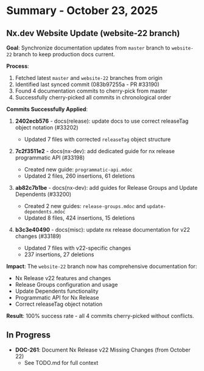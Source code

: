 # Summary - October 23, 2025

## Nx.dev Website Update (website-22 branch)

**Goal**: Synchronize documentation updates from `master` branch to `website-22` branch to keep production docs current.

**Process**:
1. Fetched latest `master` and `website-22` branches from origin
2. Identified last synced commit (083b97255a - PR #33190)
3. Found 4 documentation commits to cherry-pick from master
4. Successfully cherry-picked all commits in chronological order

**Commits Successfully Applied**:
1. **2402ecb576** - docs(release): update docs to use correct releaseTag object notation (#33202)
   - Updated 7 files with corrected `releaseTag` object structure

2. **7c2f3511e2** - docs(nx-dev): add dedicated guide for nx release programmatic API (#33198)
   - Created new guide: `programmatic-api.mdoc`
   - Updated 2 files, 260 insertions, 61 deletions

3. **ab82c7b1be** - docs(nx-dev): add guides for Release Groups and Update Dependents (#33200)
   - Created 2 new guides: `release-groups.mdoc` and `update-dependents.mdoc`
   - Updated 8 files, 424 insertions, 15 deletions

4. **b3c3e40490** - docs(misc): update nx release documentation for v22 changes (#33189)
   - Updated 7 files with v22-specific changes
   - 237 insertions, 27 deletions

**Impact**: The `website-22` branch now has comprehensive documentation for:
- Nx Release v22 features and changes
- Release Groups configuration and usage
- Update Dependents functionality
- Programmatic API for Nx Release
- Correct releaseTag object notation

**Result**: 100% success rate - all 4 commits cherry-picked without conflicts.

## In Progress

- **DOC-261**: Document Nx Release v22 Missing Changes (from October 22)
  - See TODO.md for full context
